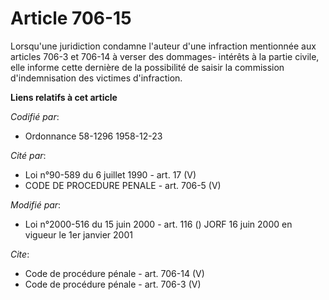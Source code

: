 # Article 706-15

Lorsqu'une juridiction condamne l'auteur d'une infraction mentionnée aux articles 706-3 et 706-14 à verser des dommages-
intérêts à la partie civile, elle informe cette dernière de la possibilité de saisir la commission d'indemnisation des
victimes d'infraction.

**Liens relatifs à cet article**

_Codifié par_:

  - Ordonnance 58-1296 1958-12-23

_Cité par_:

  - Loi n°90-589 du 6 juillet 1990 - art. 17 (V)
  - CODE DE PROCEDURE PENALE - art. 706-5 (V)

_Modifié par_:

  - Loi n°2000-516 du 15 juin 2000 - art. 116 () JORF 16 juin 2000 en vigueur le 1er janvier 2001

_Cite_:

  - Code de procédure pénale - art. 706-14 (V)
  - Code de procédure pénale - art. 706-3 (V)
